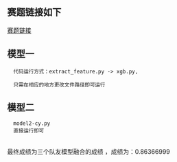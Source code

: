 ## 赛题链接如下
[赛题链接](https://www.datafountain.cn/competitions/287/details/rule) 


## 模型一
      代码运行方式：extract_feature.py -> xgb.py,  

      只需在相应的地方更改文件路径即可运行

## 模型二
      model2-cy.py  
      直接运行即可  
  
<br>
最终成绩为三个队友模型融合的成绩 ，成绩为：0.86366999
